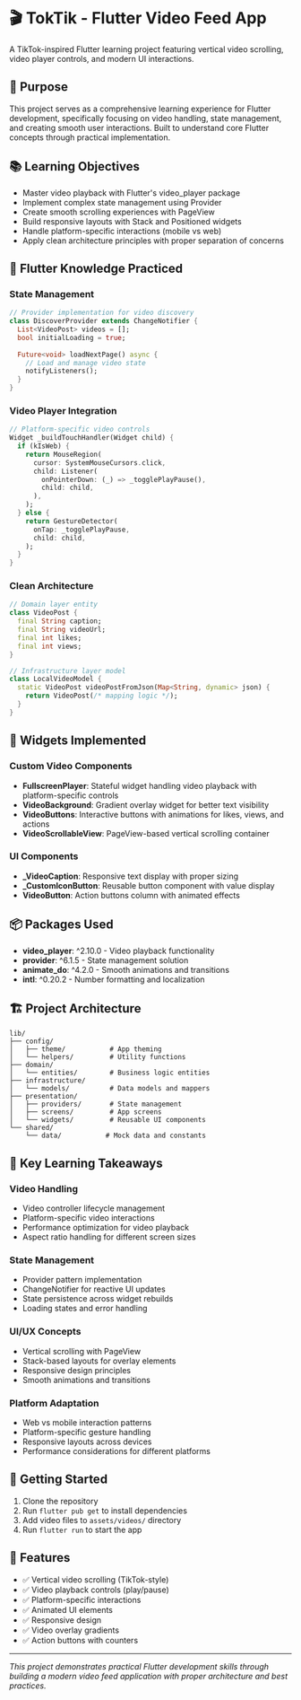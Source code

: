 # 🎬 TokTik - Flutter Video Feed App

A TikTok-inspired Flutter learning project featuring vertical video scrolling, video player controls, and modern UI interactions.

## 🎯 Purpose

This project serves as a comprehensive learning experience for Flutter development, specifically focusing on video handling, state management, and creating smooth user interactions. Built to understand core Flutter concepts through practical implementation.

## 📚 Learning Objectives

- Master video playback with Flutter's video_player package
- Implement complex state management using Provider
- Create smooth scrolling experiences with PageView
- Build responsive layouts with Stack and Positioned widgets
- Handle platform-specific interactions (mobile vs web)
- Apply clean architecture principles with proper separation of concerns

## 🔧 Flutter Knowledge Practiced

### State Management
```dart
// Provider implementation for video discovery
class DiscoverProvider extends ChangeNotifier {
  List<VideoPost> videos = [];
  bool initialLoading = true;
  
  Future<void> loadNextPage() async {
    // Load and manage video state
    notifyListeners();
  }
}
```

### Video Player Integration
```dart
// Platform-specific video controls
Widget _buildTouchHandler(Widget child) {
  if (kIsWeb) {
    return MouseRegion(
      cursor: SystemMouseCursors.click,
      child: Listener(
        onPointerDown: (_) => _togglePlayPause(),
        child: child,
      ),
    );
  } else {
    return GestureDetector(
      onTap: _togglePlayPause,
      child: child,
    );
  }
}
```

### Clean Architecture
```dart
// Domain layer entity
class VideoPost {
  final String caption;
  final String videoUrl;
  final int likes;
  final int views;
}

// Infrastructure layer model
class LocalVideoModel {
  static VideoPost videoPostFromJson(Map<String, dynamic> json) {
    return VideoPost(/* mapping logic */);
  }
}
```

## 🎨 Widgets Implemented

### Custom Video Components
- **FullscreenPlayer**: Stateful widget handling video playback with platform-specific controls
- **VideoBackground**: Gradient overlay widget for better text visibility
- **VideoButtons**: Interactive buttons with animations for likes, views, and actions
- **VideoScrollableView**: PageView-based vertical scrolling container

### UI Components
- **_VideoCaption**: Responsive text display with proper sizing
- **_CustomIconButton**: Reusable button component with value display
- **VideoButton**: Action buttons column with animated effects

## 📦 Packages Used

- **video_player**: ^2.10.0 - Video playback functionality
- **provider**: ^6.1.5 - State management solution
- **animate_do**: ^4.2.0 - Smooth animations and transitions
- **intl**: ^0.20.2 - Number formatting and localization

## 🏗️ Project Architecture

```
lib/
├── config/
│   ├── theme/           # App theming
│   └── helpers/         # Utility functions
├── domain/
│   └── entities/        # Business logic entities
├── infrastructure/
│   └── models/          # Data models and mappers
├── presentation/
│   ├── providers/       # State management
│   ├── screens/         # App screens
│   └── widgets/         # Reusable UI components
└── shared/
    └── data/           # Mock data and constants
```

## 🎯 Key Learning Takeaways

### Video Handling
- Video controller lifecycle management
- Platform-specific video interactions
- Performance optimization for video playback
- Aspect ratio handling for different screen sizes

### State Management
- Provider pattern implementation
- ChangeNotifier for reactive UI updates
- State persistence across widget rebuilds
- Loading states and error handling

### UI/UX Concepts
- Vertical scrolling with PageView
- Stack-based layouts for overlay elements
- Responsive design principles
- Smooth animations and transitions

### Platform Adaptation
- Web vs mobile interaction patterns
- Platform-specific gesture handling
- Responsive layouts across devices
- Performance considerations for different platforms

## 🚀 Getting Started

1. Clone the repository
2. Run `flutter pub get` to install dependencies
3. Add video files to `assets/videos/` directory
4. Run `flutter run` to start the app

## 📱 Features

- ✅ Vertical video scrolling (TikTok-style)
- ✅ Video playback controls (play/pause)
- ✅ Platform-specific interactions
- ✅ Animated UI elements
- ✅ Responsive design
- ✅ Video overlay gradients
- ✅ Action buttons with counters

---

*This project demonstrates practical Flutter development skills through building a modern video feed application with proper architecture and best practices.*